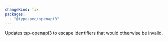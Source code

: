```yaml
---
changeKind: fix
packages:
  - "@typespec/openapi3"
---
```


Updates tsp-openapi3 to escape identifiers that would otherwise be invalid.